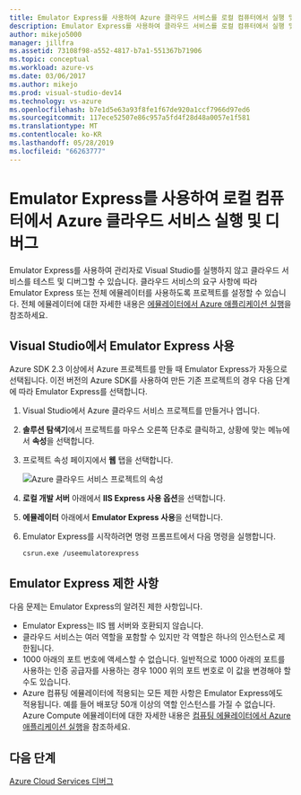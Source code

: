 ```yaml
---
title: Emulator Express를 사용하여 Azure 클라우드 서비스를 로컬 컴퓨터에서 실행 및 디버그 | Microsoft Docs
description: Emulator Express를 사용하여 클라우드 서비스를 로컬 컴퓨터에서 실행 및 디버그
author: mikejo5000
manager: jillfra
ms.assetid: 73108f98-a552-4817-b7a1-551367b71906
ms.topic: conceptual
ms.workload: azure-vs
ms.date: 03/06/2017
ms.author: mikejo
ms.prod: visual-studio-dev14
ms.technology: vs-azure
ms.openlocfilehash: b7e1d5e63a93f8fe1f67de920a1ccf7966d97ed6
ms.sourcegitcommit: 117ece52507e86c957a5fd4f28d48a0057e1f581
ms.translationtype: MT
ms.contentlocale: ko-KR
ms.lasthandoff: 05/28/2019
ms.locfileid: "66263777"
---
```

# <a name="using-emulator-express-to-run-and-debug-an-azure-cloud-service-on-a-local-machine"></a>Emulator Express를 사용하여 로컬 컴퓨터에서 Azure 클라우드 서비스 실행 및 디버그
Emulator Express를 사용하여 관리자로 Visual Studio를 실행하지 않고 클라우드 서비스를 테스트 및 디버그할 수 있습니다. 클라우드 서비스의 요구 사항에 따라 Emulator Express 또는 전체 에뮬레이터를 사용하도록 프로젝트를 설정할 수 있습니다. 전체 에뮬레이터에 대한 자세한 내용은 [ 에뮬레이터에서 Azure 애플리케이션 실행](/azure/storage/common/storage-use-emulator)을 참조하세요.

## <a name="using-emulator-express-in-visual-studio"></a>Visual Studio에서 Emulator Express 사용
Azure SDK 2.3 이상에서 Azure 프로젝트를 만들 때 Emulator Express가 자동으로 선택됩니다. 이전 버전의 Azure SDK를 사용하여 만든 기존 프로젝트의 경우 다음 단계에 따라 Emulator Express를 선택합니다.

1. Visual Studio에서 Azure 클라우드 서비스 프로젝트를 만들거나 엽니다.

1. **솔루션 탐색기**에서 프로젝트를 마우스 오른쪽 단추로 클릭하고, 상황에 맞는 메뉴에서 **속성**을 선택합니다.

1. 프로젝트 속성 페이지에서 **웹** 탭을 선택합니다.

    ![Azure 클라우드 서비스 프로젝트의 속성](./media/vs-azure-tools-emulator-express-debug-run/web-properties.png)

1. **로컬 개발 서버** 아래에서 **IIS Express 사용 옵션**을 선택합니다.

1. **에뮬레이터** 아래에서 **Emulator Express 사용**을 선택합니다.
   
1. Emulator Express를 시작하려면 명령 프롬프트에서 다음 명령을 실행합니다. 

    ```
    csrun.exe /useemulatorexpress
    ```

## <a name="emulator-express-limitations"></a>Emulator Express 제한 사항
다음 문제는 Emulator Express의 알려진 제한 사항입니다. 

- Emulator Express는 IIS 웹 서버와 호환되지 않습니다.
- 클라우드 서비스는 여러 역할을 포함할 수 있지만 각 역할은 하나의 인스턴스로 제한됩니다.
- 1000 아래의 포트 번호에 액세스할 수 없습니다. 일반적으로 1000 아래의 포트를 사용하는 인증 공급자를 사용하는 경우 1000 위의 포트 번호로 이 값을 변경해야 할 수도 있습니다.
- Azure 컴퓨팅 에뮬레이터에 적용되는 모든 제한 사항은 Emulator Express에도 적용됩니다. 예를 들어 배포당 50개 이상의 역할 인스턴스를 가질 수 없습니다. Azure Compute 에뮬레이터에 대한 자세한 내용은 [컴퓨팅 에뮬레이터에서 Azure 애플리케이션 실행](http://go.microsoft.com/fwlink/p/?LinkId=623050)을 참조하세요.

## <a name="next-steps"></a>다음 단계
[Azure Cloud Services 디버그](vs-azure-tools-debugging-cloud-services-overview.md)
